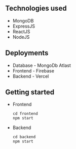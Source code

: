 ## Technologies used

- MongoDB
- ExpressJS
- ReactJS
- NodeJS

## Deployments
- Database - MongoDb Atlast
- Frontend - Firebase
- Backend - Vercel

## Getting started

- Frontend

    ```
    cd frontend
    npm start
    ```

- Backend

    ```
    cd backend
    npm start
    ```